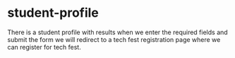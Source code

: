 # student-profile
There is a student profile with results when we enter the required fields and submit the form we will redirect to a tech fest registration page where we can register for tech fest.

